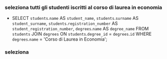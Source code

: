 ### seleziona tutti gli studenti iscritti al corso di laurea in economia

- SELECT `students`.`name` AS `student_name`, `students`.`surname` AS `student_surname`, `students`.`registration_number` AS `student_registration_number`, `degrees`.`name` AS `degree_name` FROM `students` JOIN `degrees` ON `students`.`degree_id` = `degrees`.`id` WHERE `degrees`.`name` = 'Corso di Laurea in Economia';

### seleziona